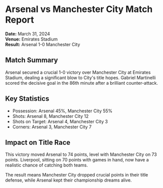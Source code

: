 # Arsenal vs Manchester City Match Report

**Date:** March 31, 2024  
**Venue:** Emirates Stadium  
**Result:** Arsenal 1-0 Manchester City

## Match Summary

Arsenal secured a crucial 1-0 victory over Manchester City at Emirates Stadium, dealing a significant blow to City's title hopes. Gabriel Martinelli scored the decisive goal in the 86th minute after a brilliant counter-attack.

## Key Statistics

- Possession: Arsenal 45%, Manchester City 55%
- Shots: Arsenal 8, Manchester City 12
- Shots on Target: Arsenal 4, Manchester City 3
- Corners: Arsenal 3, Manchester City 7

## Impact on Title Race

This victory moved Arsenal to 74 points, level with Manchester City on 73 points. Liverpool, sitting on 70 points with games in hand, now have a realistic chance of catching both teams.

The result means Manchester City dropped crucial points in their title defense, while Arsenal kept their championship dreams alive.